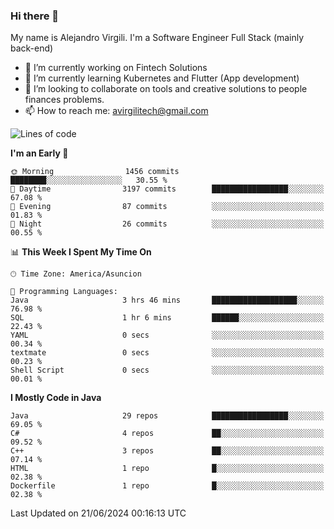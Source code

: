 ### Hi there 👋

My name is Alejandro Virgili. I'm a Software Engineer Full Stack (mainly back-end)


- 🔭 I’m currently working on Fintech Solutions
- 🌱 I’m currently learning Kubernetes and Flutter (App development)
- 👯 I’m looking to collaborate on tools and creative solutions to people finances problems.
- 📫 How to reach me: avirgilitech@gmail.com
  
<!--START_SECTION:waka-->
![Lines of code](https://img.shields.io/badge/From%20Hello%20World%20I%27ve%20Written-541.5%20thousand%20lines%20of%20code-blue)

**I'm an Early 🐤** 

```text
🌞 Morning                1456 commits        ████████░░░░░░░░░░░░░░░░░   30.55 % 
🌆 Daytime                3197 commits        █████████████████░░░░░░░░   67.08 % 
🌃 Evening                87 commits          ░░░░░░░░░░░░░░░░░░░░░░░░░   01.83 % 
🌙 Night                  26 commits          ░░░░░░░░░░░░░░░░░░░░░░░░░   00.55 % 
```


📊 **This Week I Spent My Time On** 

```text
🕑︎ Time Zone: America/Asuncion

💬 Programming Languages: 
Java                     3 hrs 46 mins       ███████████████████░░░░░░   76.98 % 
SQL                      1 hr 6 mins         ██████░░░░░░░░░░░░░░░░░░░   22.43 % 
YAML                     0 secs              ░░░░░░░░░░░░░░░░░░░░░░░░░   00.34 % 
textmate                 0 secs              ░░░░░░░░░░░░░░░░░░░░░░░░░   00.23 % 
Shell Script             0 secs              ░░░░░░░░░░░░░░░░░░░░░░░░░   00.01 % 
```

**I Mostly Code in Java** 

```text
Java                     29 repos            █████████████████░░░░░░░░   69.05 % 
C#                       4 repos             ██░░░░░░░░░░░░░░░░░░░░░░░   09.52 % 
C++                      3 repos             ██░░░░░░░░░░░░░░░░░░░░░░░   07.14 % 
HTML                     1 repo              █░░░░░░░░░░░░░░░░░░░░░░░░   02.38 % 
Dockerfile               1 repo              █░░░░░░░░░░░░░░░░░░░░░░░░   02.38 % 
```




 Last Updated on 21/06/2024 00:16:13 UTC
<!--END_SECTION:waka-->
